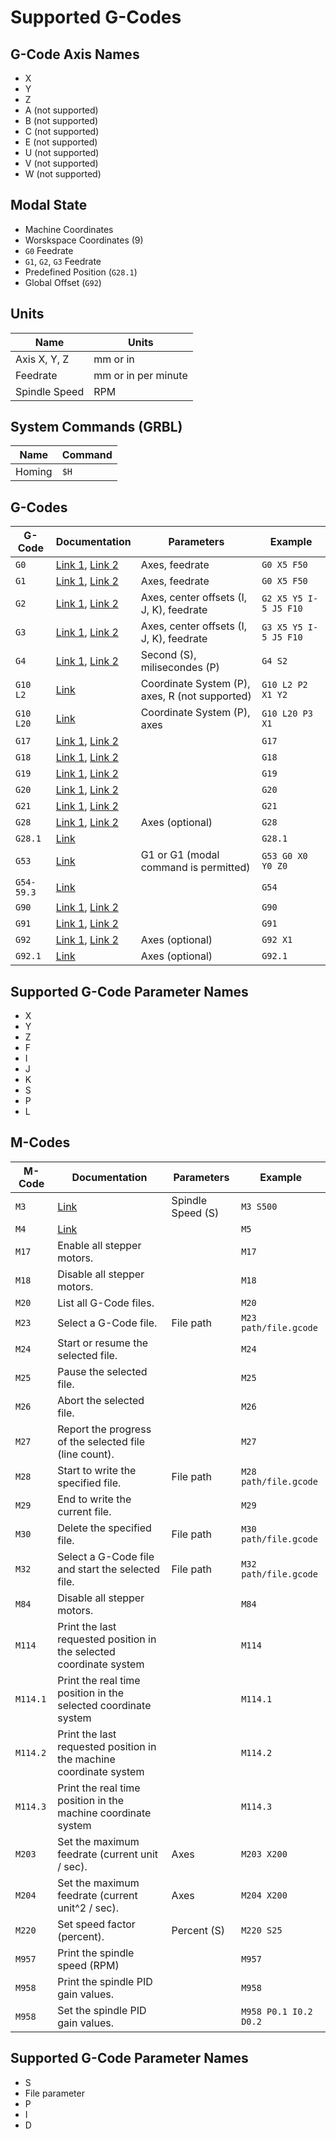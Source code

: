 # Supported G-Codes

## G-Code Axis Names
- X
- Y
- Z
- A (not supported)
- B (not supported)
- C (not supported)
- E (not supported)
- U (not supported)
- V (not supported)
- W (not supported)


## Modal State
- Machine Coordinates
- Worskspace Coordinates (9)
- `G0` Feedrate
- `G1`, `G2`, `G3` Feedrate
- Predefined Position (`G28.1`)
- Global Offset (`G92`)


## Units
| Name           | Units               |
| -------------- | ------------------- |
| Axis X, Y, Z   | mm or in            |
| Feedrate       | mm or in per minute |
| Spindle Speed  | RPM                 |


## System Commands (GRBL)
| Name   | Command |
| ------ | ------- |
| Homing | `$H`    |


## G-Codes

| G-Code     | Documentation                                                                                                         | Parameters                                     | Example                |
| ---------- | --------------------------------------------------------------------------------------------------------------------- | ---------------------------------------------- | ---------------------- |
| `G0`       | [Link 1](https://smoothieware.org/g0), [Link 2](http://linuxcnc.org/docs/html/gcode/g-code.html#gcode:g0)             | Axes, feedrate                                 | `G0 X5 F50`            |
| `G1`       | [Link 1](https://smoothieware.org/g1), [Link 2](http://linuxcnc.org/docs/html/gcode/g-code.html#gcode:g1)             | Axes, feedrate                                 | `G0 X5 F50`            |
| `G2`       | [Link 1](https://smoothieware.org/g2), [Link 2](http://linuxcnc.org/docs/html/gcode/g-code.html#gcode:g2-g3)          | Axes, center offsets (I, J, K), feedrate       | `G2 X5 Y5 I-5 J5 F10`  |
| `G3`       | [Link 1](https://smoothieware.org/g3), [Link 2](http://linuxcnc.org/docs/html/gcode/g-code.html#gcode:g2-g3)          | Axes, center offsets (I, J, K), feedrate       | `G3 X5 Y5 I-5 J5 F10`  |
| `G4`       | [Link 1](https://smoothieware.org/g4), [Link 2](http://linuxcnc.org/docs/html/gcode/g-code.html#gcode:g4)             | Second (S), milisecondes (P)                   | `G4 S2`                |
| `G10 L2`   | [Link](http://linuxcnc.org/docs/html/gcode/g-code.html#gcode:g10-l2)                                                  | Coordinate System (P), axes, R (not supported) | `G10 L2 P2 X1 Y2`      |
| `G10 L20`  | [Link](http://linuxcnc.org/docs/html/gcode/g-code.html#gcode:g10-l20)                                                 | Coordinate System (P), axes                    | `G10 L20 P3 X1`        |
| `G17`      | [Link 1](https://smoothieware.org/g17), [Link 2](http://linuxcnc.org/docs/html/gcode/g-code.html#gcode:g17-g19.1)     |                                                | `G17`                  |
| `G18`      | [Link 1](https://smoothieware.org/g18), [Link 2](http://linuxcnc.org/docs/html/gcode/g-code.html#gcode:g17-g19.1)     |                                                | `G18`                  |
| `G19`      | [Link 1](https://smoothieware.org/g18), [Link 2](http://linuxcnc.org/docs/html/gcode/g-code.html#gcode:g17-g19.1)     |                                                | `G19`                  |
| `G20`      | [Link 1](https://smoothieware.org/g20), [Link 2](http://linuxcnc.org/docs/html/gcode/g-code.html#gcode:g20-g21)       |                                                | `G20`                  |
| `G21`      | [Link 1](https://smoothieware.org/g21), [Link 2](http://linuxcnc.org/docs/html/gcode/g-code.html#gcode:g20-g21)       |                                                | `G21`                  |
| `G28`      | [Link 1](https://smoothieware.org/g28-cnc), [Link 2](http://linuxcnc.org/docs/html/gcode/g-code.html#gcode:g28-g28.1) | Axes (optional)                                | `G28`                  |
| `G28.1`    | [Link](http://linuxcnc.org/docs/html/gcode/g-code.html#gcode:g28-g28.1)                                               |                                                | `G28.1`                |
| `G53`      | [Link](http://linuxcnc.org/docs/html/gcode/g-code.html#gcode:g53)                                                     | G1 or G1 (modal command is permitted)          | `G53 G0 X0 Y0 Z0`      |
| `G54-59.3` | [Link](http://linuxcnc.org/docs/html/gcode/g-code.html#gcode:g54-g59.3)                                               |                                                | `G54`                  |
| `G90`      | [Link 1](https://smoothieware.org/g90), [Link 2](http://linuxcnc.org/docs/html/gcode/g-code.html#gcode:g90-g91)       |                                                | `G90`                  |
| `G91`      | [Link 1](https://smoothieware.org/g91), [Link 2](http://linuxcnc.org/docs/html/gcode/g-code.html#gcode:g90-g91)       |                                                | `G91`                  |
| `G92`      | [Link 1](https://smoothieware.org/g92), [Link 2](http://linuxcnc.org/docs/html/gcode/g-code.html#gcode:g92)           | Axes (optional)                                | `G92 X1`               |
| `G92.1`    | [Link](http://linuxcnc.org/docs/html/gcode/g-code.html#gcode:g92.1-g92.2)                                             | Axes (optional)                                | `G92.1`                |


## Supported G-Code Parameter Names
- X
- Y
- Z
- F
- I
- J
- K
- S
- P
- L


## M-Codes

| M-Code     | Documentation                                                                                           | Parameters        | Example               |
| ---------- | ------------------------------------------------------------------------------------------------------- | ----------------- | --------------------- |
| `M3`       | [Link](https://smoothieware.org/m3)                                                                     | Spindle Speed (S) | `M3 S500`             |
| `M4`       | [Link](https://smoothieware.org/m5)                                                                     |                   | `M5`                  |
| `M17`      | Enable all stepper motors.                                                                              |                   | `M17`                 |
| `M18`      | Disable all stepper motors.                                                                             |                   | `M18`                 |
| `M20`      | List all G-Code files.                                                                                  |                   | `M20`                 |
| `M23`      | Select a G-Code file.                                                                                   | File path         | `M23 path/file.gcode` |
| `M24`      | Start or resume the selected file.                                                                      |                   | `M24`                 |
| `M25`      | Pause the selected file.                                                                                |                   | `M25`                 |
| `M26`      | Abort the selected file.                                                                                |                   | `M26`                 |
| `M27`      | Report the progress of the selected file (line count).                                                  |                   | `M27`                 |
| `M28`      | Start to write the specified file.                                                                      | File path         | `M28 path/file.gcode` |
| `M29`      | End to write the current file.                                                                          |                   | `M29`                 |
| `M30`      | Delete the specified file.                                                                              | File path         | `M30 path/file.gcode` |
| `M32`      | Select a G-Code file and start the selected file.                                                       | File path         | `M32 path/file.gcode` |
| `M84`      | Disable all stepper motors.                                                                             |                   | `M84`                 |
| `M114`     | Print the last requested position in the selected coordinate system                                     |                   | `M114`                |
| `M114.1`   | Print the real time position in the selected coordinate system                                          |                   | `M114.1`              |
| `M114.2`   | Print the last requested position in the machine coordinate system                                      |                   | `M114.2`              |
| `M114.3`   | Print the real time position in the machine coordinate system                                           |                   | `M114.3`              |
| `M203`     | Set the maximum feedrate (current unit / sec).                                                          | Axes              | `M203 X200`           |
| `M204`     | Set the maximum feedrate (current unit^2 / sec).                                                        | Axes              | `M204 X200`           |
| `M220`     | Set speed factor (percent).                                                                             | Percent (S)       | `M220 S25`            |
| `M957`     | Print the spindle speed (RPM)                                                                           |                   | `M957`                |
| `M958`     | Print the spindle PID gain values.                                                                      |                   | `M958`                |
| `M958`     | Set the spindle PID gain values.                                                                        |                   | `M958 P0.1 I0.2 D0.2` |

## Supported G-Code Parameter Names
- S
- File parameter
- P
- I
- D
